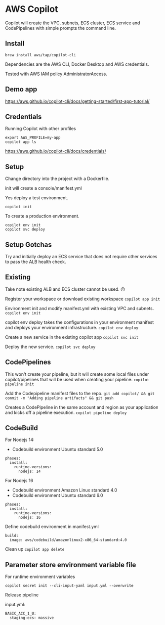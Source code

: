 <!-- Space: DOS -->
<!-- Parent: Create -->
<!-- Title: AWS Copilot -->

# AWS Copilot

Copilot will create the VPC, subnets, ECS cluster, ECS service and CodePipelines with simple prompts the command line.

## Install

`brew install aws/tap/copilot-cli`

Dependencies are the AWS CLI, Docker Desktop and AWS credentials.

Tested with AWS IAM policy AdministratorAccess.

## Demo app
https://aws.github.io/copilot-cli/docs/getting-started/first-app-tutorial/  

## Credentials
Running Copilot with other profiles

```
export AWS_PROFILE=my-app
copilot app ls
```
https://aws.github.io/copilot-cli/docs/credentials/

## Setup 
Change directory into the project with a Dockerfile. 

init will create a console/manifest.yml

Yes deploy a test environment.

`copilot init`

To create a production environment.

```
copilot env init
copilot svc deploy
```

## Setup Gotchas
Try and initially deploy an ECS service that does not require other services to pass the ALB health check. 


## Existing 

Take note existing ALB and ECS cluster cannot be used. :disappointed_relieved: 

Register your workspace or download existing workspace
`copilot app init`

Environment init and modify manifest.yml with existing VPC and subnets.
`copilot env init`

copilot env deploy takes the configurations in your environment manifest and deploys your environment infrastructure.
`copilot env deploy`

Create a new service in the existing copilot app
`copilot svc init`

Deploy the new service.
`copilot svc deploy`




## CodePipelines
This won't create your pipeline, but it will create some local files under copilot/pipelines that will be used when creating your pipeline.
`copilot pipeline init`

Add the Codepipeline manifest files to the repo.
`git add copilot/ && git commit -m "Adding pipeline artifacts" && git push`

Creates a CodePipeline in the same account and region as your application and kicks off a pipeline execution.
`copilot pipeline deploy`

## CodeBuild

For Nodejs 14:
- Codebuild environment Ubuntu standard 5.0

```
phases:
  install:
    runtime-versions:
      nodejs: 14
```

For Nodejs 16
- Codebuild environment Amazon Linux standard 4.0
- Codebuild environment Ubuntu standard 6.0

```
phases:
  install:
    runtime-versions:
      nodejs: 16
```

Define codebuild environment in manifest.yml
```
build:
  image: aws/codebuild/amazonlinux2-x86_64-standard:4.0

```

Clean up
`copilot app delete`


## Parameter store environment variable file 

For runtime environment variables

`copilot secret init --cli-input-yaml input.yml --overwrite`

Release pipeline

input.yml:

```
BASIC_ACC_1_U:
  staging-ecs: massive
```
